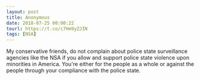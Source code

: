 ```yaml
---
layout: post
title: Anonymous
date: 2018-07-25 00:00:22
tourl: https://t.co/c7Hm9yZJIN
tags: [NSA]
---
```

My conservative friends, do not complain about police state surveillance agencies like the NSA if you allow and support police state violence upon minorities in America. You're either for the people as a whole or against the people through your compliance with the police state.